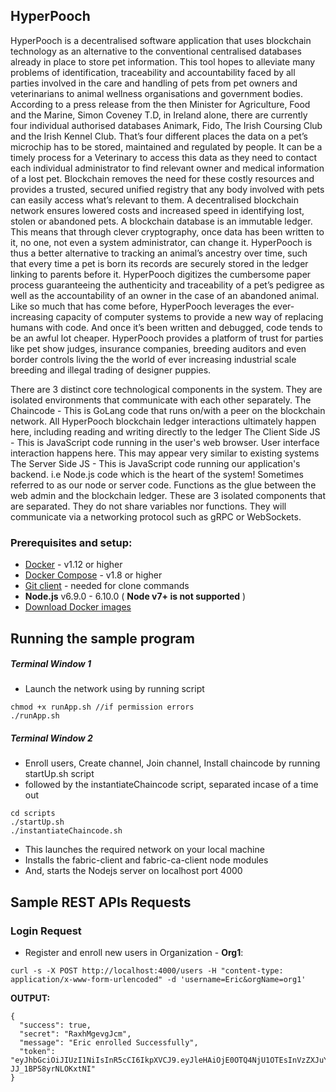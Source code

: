 ## HyperPooch
HyperPooch is a decentralised software application that uses blockchain technology as an alternative to the conventional centralised databases already in place to store pet information. This tool hopes to alleviate many problems of identification, traceability and accountability faced by all parties involved in the care and handling of pets from pet owners and veterinarians to animal wellness organisations and government bodies.
According to a press release from the then Minister for Agriculture, Food and the Marine, Simon Coveney T.D, in Ireland alone, there are currently four individual authorised databases Animark, Fido, The Irish Coursing Club and the Irish Kennel Club. That’s four different places the data on a pet’s microchip has to be stored, maintained and regulated by people. It can be a timely process for a Veterinary to access this data as they need to contact each individual administrator to find relevant owner and medical information of a lost pet. Blockchain removes the need for these costly resources and provides a trusted, secured unified registry that any body involved with pets can easily access what’s relevant to them. A decentralised blockchain network ensures lowered costs and increased speed in identifying lost, stolen or abandoned pets.
A blockchain database is an immutable ledger. This means that through clever cryptography, once data has been written to it, no one, not even a system administrator, can change it. HyperPooch is thus a better alternative to tracking an animal’s ancestry over time, such that every time a pet is born its records are securely stored in the ledger linking to parents before it. HyperPooch digitizes the cumbersome paper process guaranteeing the authenticity and traceability of a pet’s pedigree as well as the accountability of an owner in the case of an abandoned animal. 
Like so much that has come before, HyperPooch leverages the ever-increasing capacity of computer systems to provide a new way of replacing humans with code. And once it’s been written and debugged, code tends to be an awful lot cheaper. HyperPooch provides a platform of trust for parties like pet show judges, insurance companies, breeding auditors and even border controls living the the world of ever increasing industrial scale breeding and illegal trading of designer puppies.

There are 3 distinct core technological components in the system. They are isolated environments that communicate with each other separately.
The Chaincode  - This is GoLang code that runs on/with a peer on the blockchain network. All HyperPooch blockchain ledger interactions ultimately happen here, including reading and writing directly to the ledger
The Client Side JS - This is JavaScript code running in the user's web browser. User interface interaction happens here. This may appear very similar to existing systems
The Server Side JS  - This is JavaScript code running our application's backend. i.e Node.js code which is the heart of the system! Sometimes referred to as our node or server code. Functions as the glue between the web admin and the blockchain ledger. 
These are 3 isolated components that are separated. They do not share variables nor functions. They will communicate via a networking protocol such as gRPC or WebSockets.

### Prerequisites and setup:

* [Docker](https://www.docker.com/products/overview) - v1.12 or higher
* [Docker Compose](https://docs.docker.com/compose/overview/) - v1.8 or higher
* [Git client](https://git-scm.com/downloads) - needed for clone commands
* **Node.js** v6.9.0 - 6.10.0 ( __Node v7+ is not supported__ )
* [Download Docker images](http://hyperledger-fabric.readthedocs.io/en/latest/samples.html#binaries)



## Running the sample program


##### Terminal Window 1 

* Launch the network using by running script

```
chmod +x runApp.sh //if permission errors
./runApp.sh
```
##### Terminal Window 2

* Enroll users, Create channel, Join channel, Install chaincode by running startUp.sh script 
* followed by the instantiateChaincode script, separated incase of a time out

```
cd scripts
./startUp.sh
./instantiateChaincode.sh
```
* This launches the required network on your local machine
* Installs the fabric-client and fabric-ca-client node modules
* And, starts the Nodejs server on localhost port 4000

## Sample REST APIs Requests

### Login Request

* Register and enroll new users in Organization - **Org1**:

`curl -s -X POST http://localhost:4000/users -H "content-type: application/x-www-form-urlencoded" -d 'username=Eric&orgName=org1'`

**OUTPUT:**

```
{
  "success": true,
  "secret": "RaxhMgevgJcm",
  "message": "Eric enrolled Successfully",
  "token": "eyJhbGciOiJIUzI1NiIsInR5cCI6IkpXVCJ9.eyJleHAiOjE0OTQ4NjU1OTEsInVzZXJuYW1lIjoiSmltIiwib3JnTmFtZSI6Im9yZzEiLCJpYXQiOjE0OTQ4NjE5OTF9.yWaJhFDuTvMQRaZIqg20Is5t-JJ_1BP58yrNLOKxtNI"
}
```

